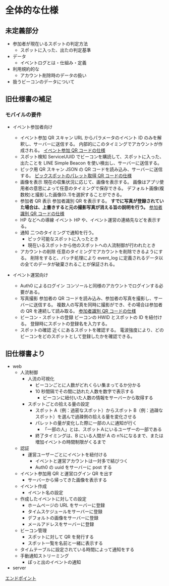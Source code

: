 # 全体的な仕様

## 未定義部分

- 参加者が現在いるスポットの判定方法
  - スポットに入った、出たの判定基準
- データ
  - イベントログとは・仕組み・定義
- 利用規約的な
  - アカウント削除時のデータの扱い
- 扱うビーコンのデータについて

## 旧仕様書の補足

### モバイルの要件

- イベント参加者向け

  - イベント参加 QR スキャン
    URL からパラメータのイベント ID のみを解釈し、サーバーに送信する。
    内部的にこのタイミングでアカウントが作成される。
    [イベント参加 QR コードの仕様](../system/data.md#LP/イベント参加兼用コード)
  - スポット検知
    ServiceUUID でビーコンを購読して、スポットに入った、出たことを LINE Simple Beacon を使い検出し、サーバーに送信する。
  - ピック用 QR スキャン
    JSON の QR コードを読み込み、サーバーに送信する。
    [ピックスポットのパレット取得 QR コードの仕様](../system/data.md#ピックスポットのパレット取得コード)
  - 画像を表示
    現在の収集状況に応じて、画像を表示する。
    画像はアプリ使用者の意思によって任意のタイミングで保存できる。
    デフォルト画像(複数枚)と撮影した画像(0..1)を選択することができる。
  - 参加者 QR 表示
    参加者識別 QR を表示する。
    **すでに写真が登録されていた場合は、上書きすると元の撮影写真が消える旨の説明を行う。**
    [参加者識別 QR コードの仕様](../system/data.md#参加者識別コード)
  - HP などへの導線
    イベント HP や、イベント運営の連絡先などを表示する。
  - 通知
    二つのタイミングで通知を行う。
    - ピック可能なスポットに入ったとき
    - 現在いるスポットから他のスポットへの人流制御が行われたとき
  - アカウントの削除
    任意のタイミングでアカウントを削除できるようにする。
    削除をすると、バッチ処理により event_log に定義されるデータ以の全てのデータが破棄されることが保証される。

- イベント運営向け
  - Auth0 によるログイン
    コンソールと同様のアカウントでログインする必要がある。
  - 写真撮影
    参加者の QR コードを読み込み、参加者の写真を撮影し、サーバーに送信する。
    複数人の写真を同時に撮影ができ、その場合は参加者の QR を連続して読み取る。
    [参加者識別 QR コードの仕様](../system/data.md#参加者識別コード)
  - ビーコン・スポットの登録
    ビーコンの HWID とスポットの ID を紐付ける。
    登録時にスポットの登録名を入力する。
  - スポットの確認
    近くにあるスポットを確認する。
    電波強度により、どのビーコンをどのスポットとして登録したかを確認できる。

## 旧仕様書より

- web
  - 人流制御
    - 人流の可視化
      - ビーコンごとに人数がどれくらい集まってるか分かる
      - 10 秒間隔でその間に訪れた人数を数字で表示する
        - ビーコンに紐付いた人数の情報をサーバーから取得する
    - スポットごとの拾える量の設定
      - スポット A（例：過密なスポット）からスポット B（例：過疎なスポット）を選んで過疎側の拾える量を変化させる
      - パレットの量が変化した際に一部の人に通知が行く
        - 「一部の人」とは、スポットＡにいるユーザーの一部である
      - 終了タイミングは、B にいる人間が A の n%になるまで、または増加イベントの時間制限がくるまで
  - 認証
    - 運営ユーザーごとにイベントを紐付ける
      - イベントと運営アカウントは一対多で結びつく
      - Auth0 の uuid をサーバーに post する
  - イベント参加用 QR と運営ログイン QR を出す
    - サーバーから帰ってきた画像を表示する
  - イベント作成
    - イベント名の設定
  - 作成したイベントに対しての設定
    - ホームページの URL をサーバーに登録
    - タイムスケジュールをサーバーに登録
    - デフォルトの画像をサーバーに登録
    - メールアドレスをサーバーに登録
  - ビーコン管理
    - スポットに対して QR を発行する
    - スポット一覧を名前と一緒に表示する
  - タイムテーブルに設定されている時間によって通知をする
  - 手動通知ストリーミング
    - ぽっと出のイベントの通知
- server

[エンドポイント](https://docs.google.com/document/u/0/d/1taBjFNSsjwilMK2FhlFNl0VWmqxwDCAl_fy2ugBUgjI/edit)

